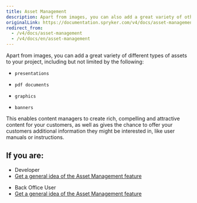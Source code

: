 ```yaml
---
title: Asset Management
description: Apart from images, you can also add a great variety of other assets to your shop, like presentations, pdf documents, graphics, banners and many more.
originalLink: https://documentation.spryker.com/v4/docs/asset-management
redirect_from:
  - /v4/docs/asset-management
  - /v4/docs/en/asset-management
---
```


Apart from images, you can add a great variety of different types of assets to your project, including but not limited by the following:

*     presentations
*     pdf documents
*     graphics
*     banners

This enables content managers to create rich, compelling and attractive content for your customers, as well as gives the chance to offer your customers additional information they might be interested in, like user manuals or instructions.

## If you are:

<div class="mr-container">
    <div class="mr-list-container">
        <!-- col1 -->
        <div class="mr-col">
            <ul class="mr-list mr-list-green">
                <li class="mr-title">Developer</li>
                <li><a href="https://documentation.spryker.com/v4/docs/asset-management-feature-overview" class="mr-link">Get a general idea of the Asset Management feature</a></li>
            </ul>
        </div>
      <!-- col2 -->
        <div class="mr-col">
            <ul class="mr-list mr-list-blue">
                <li class="mr-title">Back Office User</li>
                <li><a href="https://documentation.spryker.com/v4/docs/asset-management-feature-overview" class="mr-link">Get a general idea of the Asset Management feature</a></li>
            </ul>
        </div>  
</div>
</div>
